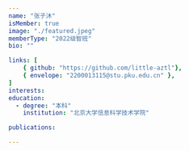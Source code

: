 ```yaml
---
name: "张子沐"
isMember: true
image: "./featured.jpeg"
memberType: "2022级智班"
bio: ""

links: [
    { github: "https://github.com/little-aztl"},
    { envelope: "2200013115@stu.pku.edu.cn" },
]
interests:
education:
  - degree: "本科"
    institution: "北京大学信息科学技术学院"

publications:

---
```


